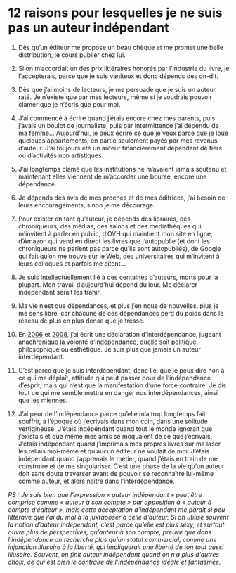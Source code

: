 # 12 raisons pour lesquelles je ne suis pas un auteur indépendant

1. Dès qu’un éditeur me propose un beau chèque et me promet une belle distribution, je cours publier chez lui.

2. Si on m’accordait un des prix littéraires honorés par l’industrie du livre, je l’accepterais, parce que je suis vaniteux et donc dépends des on-dit.

3. Dès que j’ai moins de lecteurs, je me persuade que je suis un auteur raté. Je n’existe que par mes lecteurs, même si je voudrais pouvoir clamer que je n’écris que pour moi.

4. J’ai commencé à écrire quand j’étais encore chez mes parents, puis j’avais un boulot de journaliste, puis par intermittence j’ai dépendu de ma femme… Aujourd’hui, je peux écrire ce que je veux parce que je loue quelques appartements, en partie seulement payés par mes revenus d’auteur. J’ai toujours été un auteur financièrement dépendant de tiers ou d’activités non artistiques.

5. J’ai longtemps clamé que les institutions ne m’avaient jamais soutenu et maintenant elles viennent de m’accorder une bourse, encore une dépendance.

6. Je dépends des avis de mes proches et de mes éditrices, j’ai besoin de leurs encouragements, sinon je me décourage.

7. Pour exister en tant qu’auteur, je dépends des libraires, des chroniqueurs, des médias, des salons et des médiathèques qui m’invitent à parler en public, d’OVH qui maintient mon site en ligne, d’Amazon qui vend en direct les livres que j’autopublie (et dont les chroniqueurs ne parlent pas parce qu’ils sont autopubliés), de Google qui fait qu’on me trouve sur le Web, des universitaires qui m’invitent à leurs colloques et parfois me citent…

8. Je suis intellectuellement lié à des centaines d’auteurs, morts pour la plupart. Mon travail d’aujourd’hui dépend du leur. Me déclarer indépendant serait les trahir.

9. Ma vie n’est que dépendances, et plus j’en noue de nouvelles, plus je me sens libre, car chacune de ces dépendances perd du poids dans le réseau de plus en plus dense que je tresse.

10. En [2006](https://tcrouzet.com/2006/06/27/declaration-d%E2%80%99interdependance/) et [2008](https://tcrouzet.com/2008/07/18/la-declaration-dinterdependance/), j’ai écrit une déclaration d’interdépendance, jugeant anachronique la volonté d’indépendance, quelle soit politique, philosophique ou esthétique. Je suis plus que jamais un auteur interdépendant.

11. C’est parce que je suis interdépendant, donc lié, que je peux dire non à ce qui me déplaît, attitude qui peut passer pour de l’indépendance d’esprit, mais qui n’est que la manifestation d’une force contraire. Je dis tout ce qui me semble mettre en danger nos interdépendances, ainsi que les miennes.

12. J’ai peur de l’indépendance parce qu’elle m’a trop longtemps fait souffrir, à l’époque où j’écrivais dans mon coin, dans une solitude vertigineuse. J’étais indépendant quand tout le monde ignorait que j’existais et que même mes amis se moquaient de ce que j’écrivais. J’étais indépendant quand j’imprimais mes propres livres sur ma laser, les reliais moi-même et qu’aucun éditeur ne voulait de moi. J’étais indépendant quand j’apprenais le métier, quand j’étais en train de me construire et de me singulariser. C’est une phase de la vie qu’un auteur doit sans doute traverser avant de pouvoir se reconnaître lui-même comme auteur, et alors naître dans l’interdépendance.

*PS : Je sais bien que l’expression « auteur indépendant » peut être comprise comme « auteur à son compte » par opposition à « auteur à compte d’éditeur », mais cette acceptation d’indépendant me paraît si peu littéraire que j’ai du mal à la juxtaposer à celle d’auteur. Si on utilise souvent la notion d’auteur indépendant, c’est parce qu’elle est plus sexy, et surtout ouvre plus de perspectives, qu’auteur à son compte, preuve que dans l’indépendance on recherche plus qu’un statut commercial, comme une injonction illusoire à la liberté, qui impliquerait une liberté de ton tout aussi illusoire. Souvent, on finit auteur indépendant quand on n’a plus d’autres choix, ce qui est bien le contraire de l’indépendance idéale et fantasmée.*